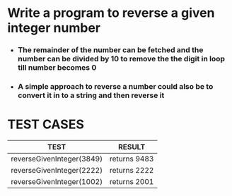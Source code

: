 # Write a program to reverse a given integer number

- ### The remainder of the number can be fetched and the number can be divided by 10 to remove the the digit in loop till number becomes 0
- ### A simple approach to reverse a number could also be to convert it in to a string and then reverse it

# TEST CASES

| TEST                      | RESULT       |
| ------------------------- | ------------ |
| reverseGivenInteger(3849) | returns 9483 |
| reverseGivenInteger(2222) | returns 2222 |
| reverseGivenInteger(1002) | returns 2001 |
